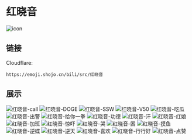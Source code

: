# 红晓音
![icon](https://emoji.shojo.cn/bili/src/红晓音/icon.png)
## 链接
Cloudflare:
```
https://emoji.shojo.cn/bili/src/红晓音
```
## 展示
![红晓音-call](https://emoji.shojo.cn/bili/src/红晓音/红晓音-call.png)
![红晓音-DOGE](https://emoji.shojo.cn/bili/src/红晓音/红晓音-DOGE.png)
![红晓音-SSW](https://emoji.shojo.cn/bili/src/红晓音/红晓音-SSW.png)
![红晓音-V50](https://emoji.shojo.cn/bili/src/红晓音/红晓音-V50.png)
![红晓音-吃瓜](https://emoji.shojo.cn/bili/src/红晓音/红晓音-吃瓜.png)
![红晓音-出警](https://emoji.shojo.cn/bili/src/红晓音/红晓音-出警.png)
![红晓音-给你一拳](https://emoji.shojo.cn/bili/src/红晓音/红晓音-给你一拳.png)
![红晓音-功德](https://emoji.shojo.cn/bili/src/红晓音/红晓音-功德.png)
![红晓音-汗](https://emoji.shojo.cn/bili/src/红晓音/红晓音-汗.png)
![红晓音-红娘](https://emoji.shojo.cn/bili/src/红晓音/红晓音-红娘.png)
![红晓音-加班](https://emoji.shojo.cn/bili/src/红晓音/红晓音-加班.png)
![红晓音-惊吓](https://emoji.shojo.cn/bili/src/红晓音/红晓音-惊吓.png)
![红晓音-哭](https://emoji.shojo.cn/bili/src/红晓音/红晓音-哭.png)
![红晓音-困](https://emoji.shojo.cn/bili/src/红晓音/红晓音-困.png)
![红晓音-摸鱼](https://emoji.shojo.cn/bili/src/红晓音/红晓音-摸鱼.png)
![红晓音-逆蝶](https://emoji.shojo.cn/bili/src/红晓音/红晓音-逆蝶.png)
![红晓音-逆天](https://emoji.shojo.cn/bili/src/红晓音/红晓音-逆天.png)
![红晓音-喜欢](https://emoji.shojo.cn/bili/src/红晓音/红晓音-喜欢.png)
![红晓音-行行好](https://emoji.shojo.cn/bili/src/红晓音/红晓音-行行好.png)
![红晓音-点赞](https://emoji.shojo.cn/bili/src/红晓音/红晓音-点赞.png)
